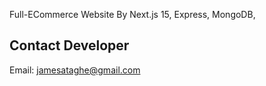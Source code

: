  Full-ECommerce Website By Next.js 15, Express,  MongoDB, 

## Contact Developer

Email: jamesataghe@gmail.com
